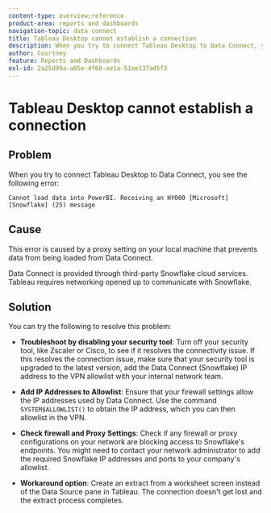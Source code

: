 ```yaml
---
content-type: overview;reference
product-area: reports and dashboards
navigation-topic: data connect
title: Tableau Desktop cannot establish a connection
description: When you try to connect Tableau Desktop to Data Connect, you get an error.
author: Courtney
feature: Reports and Dashboards
exl-id: 2a25d99a-a05e-4f60-ae1a-51ee137ad5f3
---
```

# Tableau Desktop cannot establish a connection

## Problem

When you try to connect Tableau Desktop to Data Connect, you see the following error:

`Cannot load data into PowerBI. Receiving an HY000 [Microsoft][Snowflake] (25) message`

## Cause

This error is caused by a proxy setting on your local machine that prevents data from being loaded from Data Connect.

Data Connect is provided through third-party Snowflake cloud services. Tableau requires networking opened up to communicate with Snowflake.

## Solution

You can try the following to resolve this problem:

* **Troubleshoot by disabling your security tool**: Turn off your security tool, like Zscaler or Cisco, to see if it resolves the connectivity issue. If this resolves the connection issue, make sure that your security tool is upgraded to the latest version, add the Data Connect (Snowflake) IP address to the VPN allowlist with your internal network team.

* **Add IP Addresses to Allowlist**: Ensure that your firewall settings allow the IP addresses used by Data Connect. Use the command `SYSTEM$ALLOWLIST()` to obtain the IP address, which you can then allowlist in the VPN.

* **Check firewall and Proxy Settings**: Check if any firewall or proxy configurations on your network are blocking access to Snowflake's endpoints. You might need to contact your network administrator to add the required Snowflake IP addresses and ports to your company's allowlist.

* **Workaround option**: Create an extract from a worksheet screen instead of the Data Source pane in Tableau. The connection doesn't get lost and the extract process completes.
